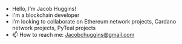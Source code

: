 - Hello, I’m Jacob Huggins!
- I'm a blockchain developer
- I’m looking to collaborate on Ethereum network projects, Cardano network projects, PyTeal projects
- 📫 How to reach me: Jacobchuggins@gmail.com

<!---
foobarwhobar/foobarwhobar is a ✨ special ✨ repository because its `README.md` (this file) appears on your GitHub profile.
You can click the Preview link to take a look at your changes.
--->
